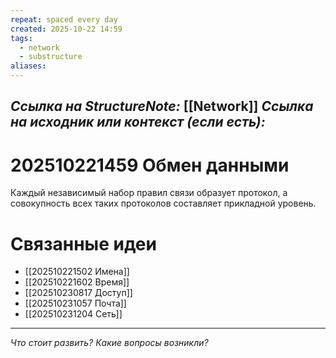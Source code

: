 ```yaml
---
repeat: spaced every day
created: 2025-10-22 14:59
tags:
  - network
  - substructure
aliases:
---
```

*Ссылка на StructureNote:* [[Network]]
*Ссылка на исходник или контекст (если есть):*
-

# 202510221459 Обмен данными

Каждый независимый набор правил связи образует протокол, а совокупность всех таких протоколов составляет прикладной уровень.

# Связанные идеи

- [[202510221502 Имена]]
- [[202510221602 Время]]
- [[202510230817 Доступ]]
- [[202510231057 Почта]]
- [[202510231204 Сеть]]

---

*Что стоит развить? Какие вопросы возникли?*
